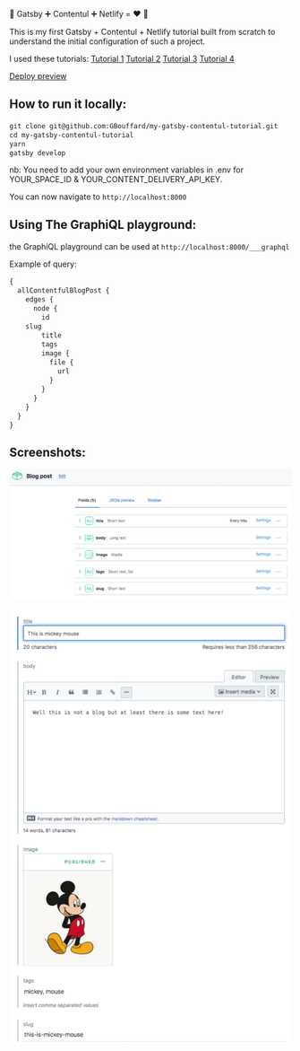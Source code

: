 :ribbon: Gatsby :heavy_plus_sign: Contentul :heavy_plus_sign: Netlify = :heart: :ribbon:

This is my first Gatsby + Contentul + Netlify tutorial built from scratch to understand the initial configuration of such a project.

I used these tutorials:
[Tutorial 1](https://www.gatsbyjs.org/tutorial/)
[Tutorial 2](https://dev.to/thebabscraig/content-management-with-gatsby-netlify-and-contentful-3kbg)
[Tutorial 3](https://reactgo.com/gatsby-advanced-blog-tutorial)
[Tutorial 4](https://medium.com/@PostgradExpat/using-gatsby-with-css-modules-and-scss-7e75a05533a4)

[Deploy preview](https://gbouffard-my-gatsby-contentul-tutorial.netlify.com/)

## How to run it locally:

```
git clone git@github.com:GBouffard/my-gatsby-contentul-tutorial.git
cd my-gatsby-contentul-tutorial
yarn
gatsby develop
```

nb: You need to add your own environment variables in .env for YOUR_SPACE_ID & YOUR_CONTENT_DELIVERY_API_KEY.

You can now navigate to `http://localhost:8000`

## Using The GraphiQL playground:

the GraphiQL playground can be used at `http://localhost:8000/___graphql`

Example of query:

```
{
  allContentfulBlogPost {
    edges {
      node {
        id
    slug
        title
        tags
        image {
          file {
            url
          }
        }
      }
    }
  }
}
```

## Screenshots:

![](screenshots/contentful-screenshot1.png)

![](screenshots/contentful-screenshot2.png)
